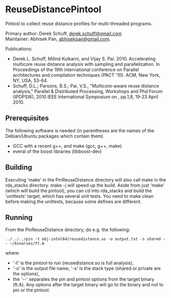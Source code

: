 ReuseDistancePintool
====================

Pintool to collect reuse distance profiles for multi-threaded programs.

Primary author: Derek Schuff, derek.schuff@gmail.com  
Maintainer: Abhisek Pan, abhisekpan@gmail.com.

Publications:
+ Derek L. Schuff, Milind Kulkarni, and Vijay S. Pai. 2010. Accelerating multicore reuse distance analysis with sampling and parallelization. 
  In Proceedings of the 19th international conference on Parallel architectures and compilation techniques (PACT '10). 
  ACM, New York, NY, USA, 53-64.
+ Schuff, D.L.; Parsons, B.S.; Pai, V.S., "Multicore-aware reuse distance analysis," 
  Parallel & Distributed Processing, Workshops and Phd Forum (IPDPSW), 2010 IEEE International Symposium on , pp.1,8, 19-23 April 2010.

Prerequisites
-------------
The following software is needed (in parentheses are the names of the Debian/Ubuntu packages which contain them).
+ GCC with a recent g++, and make (gcc, g++, make)
+ everal of the boost libraries (libboost-dev)

Building
--------
Executing 'make' in the PinReuseDistance directory will also call make in the rda_stacks directory. 
make -j<number> will speed up the build. 
Aside from just 'make' (which will build the pintool), you can cd into rda_stacks and build the 'unittests' target, 
which has several unit tests. You need to make clean before making the unittests, because some defines are different.

Running
-------

From the PinReuseDistance directory, do e.g. the following:

    ../../../pin -t obj-intel64/reusedistance.so -o output.txt -s shared -- ~/binaries/ft.A
where:
+ '-t' is the pintool to run (reusedistance.so is full analysis), 
+ '-o' is the output file name, '-s' is the stack type (shared or private are the options), 
+ the '--' separates the pin and pintool options  from the target binary (ft.A). Any options after the target binary will go to the binary and not to pin or the pintool.
